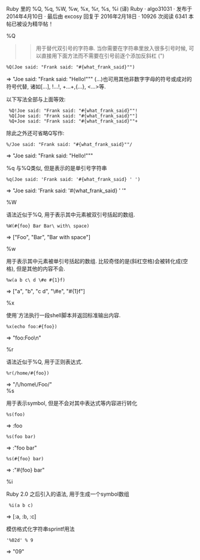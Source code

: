 
Ruby 里的 %Q, %q, %W, %w, %x, %r, %s, %i (译)
Ruby · algo31031 · 发布于 2014年4月10日 · 最后由 excosy 回复于 2016年2月18日 · 10926 次阅读
6341
 本帖已被设为精华帖！

%Q

>>用于替代双引号的字符串. 当你需要在字符串里放入很多引号时候, 可以直接用下面方法而不需要在引号前逐个添加反斜杠 (\")

```
%Q(Joe said: "Frank said: "#{what_frank_said}"")
```
=> "Joe said: "Frank said: "Hello!"""
(...)也可用其他非数字字母的符号或成对的符号代替, 诸如[...], !...!, +...+,{...}, <...>等.

以下写法全部与上面等效:

```
 %Q!Joe said: "Frank said: "#{what_frank_said}""!
 %Q[Joe said: "Frank said: "#{what_frank_said}""]
 %Q+Joe said: "Frank said: "#{what_frank_said}""+
```
除此之外还可省略Q写作:

```
%/Joe said: "Frank said: "#{what_frank_said}""/
```
=> "Joe said: "Frank said: "Hello!"""


%q
与%Q类似, 但是表示的是单引号字符串

```
%q(Joe said: 'Frank said: '#{what_frank_said} ' ')
```
=> "Joe said: 'Frank said: '\#{what_frank_said} ' '"    


%W

语法近似于%Q, 用于表示其中元素被双引号括起的数组.

```
%W(#{foo} Bar Bar\ with\ space)
```
=> ["Foo", "Bar", "Bar with space"]


%w

用于表示其中元素被单引号括起的数组. 比较奇怪的是\(斜杠空格)会被转化成(空格), 但是其他的内容不会.

```
%w(a b c\ d \#e #{1}f)
```
=> ["a", "b", "c d", "\\#e", "\#{1}f"]

%x

使用`方法执行一段shell脚本并返回标准输出内容.

```
%x(echo foo:#{foo})
```
=> "foo:Foo\n"    

%r

语法近似于%Q, 用于正则表达式.

```
%r(/home/#{foo})
 ```
=> "/\\/home\\/Foo/"     
%s

用于表示symbol, 但是不会对其中表达式等内容进行转化

```
%s(foo)
```
=> :foo

```
%s(foo bar)
```
=> :"foo bar"
```
%s(#{foo} bar)
```
=> :"\#{foo} bar"

%i

Ruby 2.0 之后引入的语法, 用于生成一个symbol数组

```
 %i(a b c)
```
=> [:a, :b, :c]

模仿格式化字符串sprintf用法
```
'%02d' % 9
```
=> "09"
